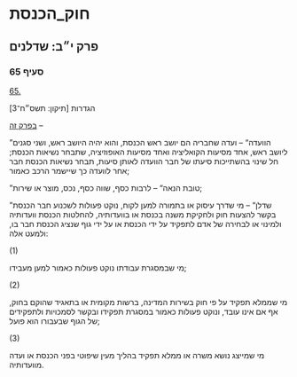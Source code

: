 # חוק_הכנסת

## פרק י״ב: שדלנים

### סעיף 65

[65.](https://he.wikisource.org/wiki/חוק_הכנסת#סעיף_65)

הגדרות [תיקון: תשס״ח־3]

[בפרק זה](https://he.wikisource.org/wiki/חוק_הכנסת#פרק_יב) –

”הוועדה“ – ועדה שחבריה הם יושב ראש הכנסת, והוא יהיה היושב ראש, ושני סגנים ליושב ראש, אחד מסיעות הקואליציה ואחד מסיעות האופוזיציה, שתבחר נשיאות הכנסת; חל שינוי בהשתייכות סיעתו של חבר הוועדה לאותן סיעות, תבחר נשיאות הכנסת חבר אחר לוועדה כך שיישמר הרכב כאמור;

”טובת הנאה“ – לרבות כסף, שווה כסף, נכס, מוצר או שירות;

”שדלן“ – מי שדרך עיסוק או בתמורה למען לקוח, נוקט פעולות לשכנוע חבר הכנסת בקשר להצעות חוק ולחקיקת משנה בכנסת או בוועדותיה, להחלטות הכנסת וועדותיה ולמינוי או לבחירה של אדם לתפקיד על ידי הכנסת או על ידי גוף שנציג הכנסת חבר בו, ולמעט אלה:

(1)

מי שבמסגרת עבודתו נוקט פעולות כאמור למען מעבידו;

(2)

מי שממלא תפקיד על פי חוק בשירות המדינה, ברשות מקומית או בתאגיד שהוקם בחוק, אף אם אינו עובד, ונוקט פעולות כאמור במסגרת תפקידו ובקשר לסמכויות ולתפקידים של הגוף שבעבורו הוא פועל;

(3)

מי שמייצג נושא משרה או ממלא תפקיד בהליך מעין שיפוטי בפני הכנסת או ועדה מוועדותיה.